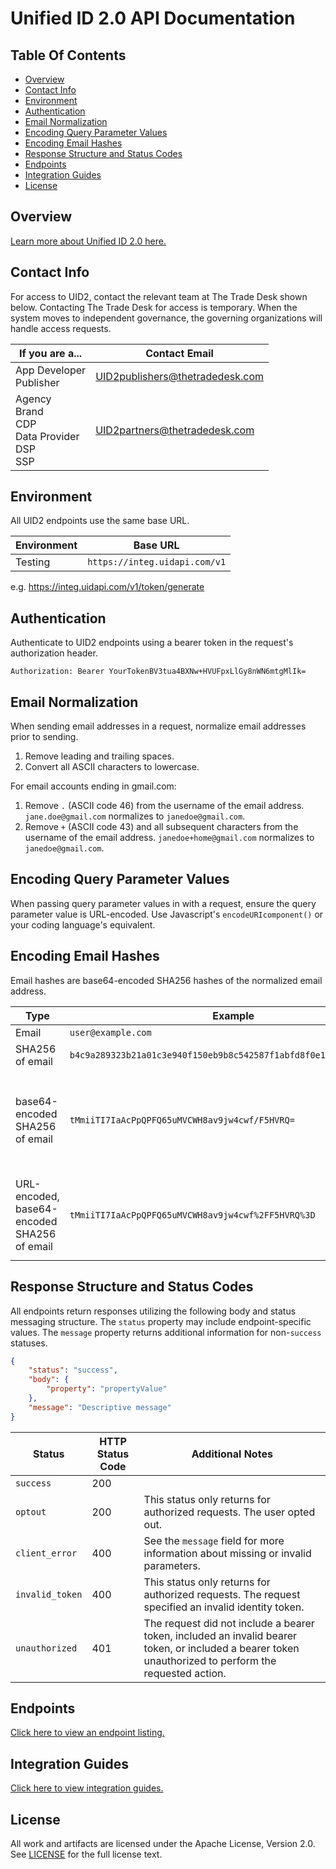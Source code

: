 # Unified ID 2.0 API Documentation

## Table Of Contents
* [Overview](#overview)
* [Contact Info](#contact-info)
* [Environment](#environment)
* [Authentication](#authentication)
* [Email Normalization](#email-normalization)
* [Encoding Query Parameter Values](#encoding-query-parameter-values)
* [Encoding Email Hashes](#encoding-email-hashes)
* [Response Structure and Status Codes](#response-structure-and-status-codes)
* [Endpoints](#endpoints)
* [Integration Guides](#integration-guides)
* [License](#license)


## Overview

[Learn more about Unified ID 2.0 here.](../README.md)

## Contact Info

For access to UID2, contact the relevant team at The Trade Desk shown below. Contacting The Trade Desk for access is temporary. When the system moves to independent governance, the governing organizations will handle access requests.

| If you are a... | Contact Email |
| --- | --- |
| App Developer<br>Publisher | UID2publishers@thetradedesk.com |
| Agency<br>Brand<br>CDP<br>Data Provider<br>DSP<br>SSP | UID2partners@thetradedesk.com |

## Environment 

All UID2 endpoints use the same base URL.

| Environment | Base URL |
| --- | --- |
| Testing | ```https://integ.uidapi.com/v1``` |

e.g. https://integ.uidapi.com/v1/token/generate

## Authentication

Authenticate to UID2 endpoints using a bearer token in the request's authorization header. 

```Authorization: Bearer YourTokenBV3tua4BXNw+HVUFpxLlGy8nWN6mtgMlIk=```

## Email Normalization

When sending email addresses in a request, normalize email addresses prior to sending.

1. Remove leading and trailing spaces.
2. Convert all ASCII characters to lowercase.

For email accounts ending in gmail.com:

1. Remove `.` (ASCII code 46) from the username of the email address. `jane.doe@gmail.com` normalizes to `janedoe@gmail.com`.
2. Remove `+` (ASCII code 43) and all subsequent characters from the username of the email address. `janedoe+home@gmail.com` normalizes to `janedoe@gmail.com`.

## Encoding Query Parameter Values

When passing query parameter values in with a request, ensure the query parameter value is URL-encoded. Use Javascript's `encodeURIcomponent()` or your coding language's equivalent.

## Encoding Email Hashes

Email hashes are base64-encoded SHA256 hashes of the normalized email address.

| Type | Example | Use |
| --- | --- | --- |
| Email | `user@example.com` | |
| SHA256 of email | `b4c9a289323b21a01c3e940f150eb9b8c542587f1abfd8f0e1cc1ffc5e475514` | |
| base64-encoded SHA256 of email | `tMmiiTI7IaAcPpQPFQ65uMVCWH8av9jw4cwf/F5HVRQ=` | Use this encoding for `email_hash` values sent in the request body. |
| URL-encoded, base64-encoded SHA256 of email| `tMmiiTI7IaAcPpQPFQ65uMVCWH8av9jw4cwf%2FF5HVRQ%3D` | Use this encoding for `email_hash` query parameter values. |

## Response Structure and Status Codes

All endpoints return responses utilizing the following body and status messaging structure. The `status` property may include endpoint-specific values. The `message` property returns additional information for non-`success` statuses.

```json
{
    "status": "success",
    "body": {
        "property": "propertyValue"
    },
    "message": "Descriptive message"
}
```

| Status | HTTP Status Code | Additional Notes |
| --- | --- | --- |
| `success` | 200 | |
| `optout` | 200 | This status only returns for authorized requests. The user opted out. |
| `client_error` | 400 | See the `message` field for more information about missing or invalid parameters. |
| `invalid_token` | 400 | This status only returns for authorized requests. The request specified an invalid identity token. |
| `unauthorized` | 401 | The request did not include a bearer token, included an invalid bearer token, or included a bearer token unauthorized to perform the requested action. |

## Endpoints

[Click here to view an endpoint listing.](./v1/endpoints/README.md)

## Integration Guides
[Click here to view integration guides.](./v1/guides/README.md)

## License
All work and artifacts are licensed under the Apache License, Version 2.0. See [LICENSE](http://www.apache.org/licenses/LICENSE-2.0.txt) for the full license text.
